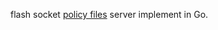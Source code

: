 flash socket [policy files](http://www.adobe.com/devnet/flashplayer/articles/socket_policy_files.html) server implement in Go.
